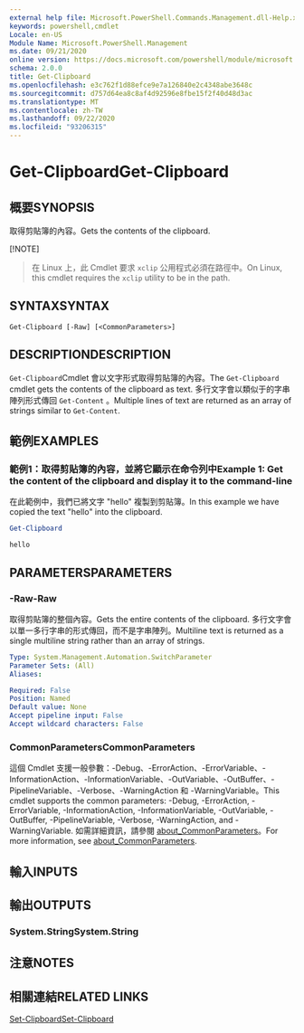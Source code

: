 ```yaml
---
external help file: Microsoft.PowerShell.Commands.Management.dll-Help.xml
keywords: powershell,cmdlet
Locale: en-US
Module Name: Microsoft.PowerShell.Management
ms.date: 09/21/2020
online version: https://docs.microsoft.com/powershell/module/microsoft.powershell.management/get-clipboard?view=powershell-7.1&WT.mc_id=ps-gethelp
schema: 2.0.0
title: Get-Clipboard
ms.openlocfilehash: e3c762f1d88efce9e7a126840e2c4348abe3648c
ms.sourcegitcommit: d757d64ea8c8af4d92596e8fbe15f2f40d48d3ac
ms.translationtype: MT
ms.contentlocale: zh-TW
ms.lasthandoff: 09/22/2020
ms.locfileid: "93206315"
---
```

# <span data-ttu-id="e31b4-103">Get-Clipboard</span><span class="sxs-lookup"><span data-stu-id="e31b4-103">Get-Clipboard</span></span>

## <span data-ttu-id="e31b4-104">概要</span><span class="sxs-lookup"><span data-stu-id="e31b4-104">SYNOPSIS</span></span>
<span data-ttu-id="e31b4-105">取得剪貼簿的內容。</span><span class="sxs-lookup"><span data-stu-id="e31b4-105">Gets the contents of the clipboard.</span></span>

[!NOTE]
> <span data-ttu-id="e31b4-106">在 Linux 上，此 Cmdlet 要求 `xclip` 公用程式必須在路徑中。</span><span class="sxs-lookup"><span data-stu-id="e31b4-106">On Linux, this cmdlet requires the `xclip` utility to be in the path.</span></span>

## <span data-ttu-id="e31b4-107">SYNTAX</span><span class="sxs-lookup"><span data-stu-id="e31b4-107">SYNTAX</span></span>

```
Get-Clipboard [-Raw] [<CommonParameters>]
```

## <span data-ttu-id="e31b4-108">DESCRIPTION</span><span class="sxs-lookup"><span data-stu-id="e31b4-108">DESCRIPTION</span></span>

<span data-ttu-id="e31b4-109">`Get-Clipboard`Cmdlet 會以文字形式取得剪貼簿的內容。</span><span class="sxs-lookup"><span data-stu-id="e31b4-109">The `Get-Clipboard` cmdlet gets the contents of the clipboard as text.</span></span> <span data-ttu-id="e31b4-110">多行文字會以類似于的字串陣列形式傳回 `Get-Content` 。</span><span class="sxs-lookup"><span data-stu-id="e31b4-110">Multiple lines of text are returned as an array of strings similar to `Get-Content`.</span></span>

## <span data-ttu-id="e31b4-111">範例</span><span class="sxs-lookup"><span data-stu-id="e31b4-111">EXAMPLES</span></span>

### <span data-ttu-id="e31b4-112">範例1：取得剪貼簿的內容，並將它顯示在命令列中</span><span class="sxs-lookup"><span data-stu-id="e31b4-112">Example 1: Get the content of the clipboard and display it to the command-line</span></span>

<span data-ttu-id="e31b4-113">在此範例中，我們已將文字 "hello" 複製到剪貼簿。</span><span class="sxs-lookup"><span data-stu-id="e31b4-113">In this example we have copied the text "hello" into the clipboard.</span></span>

```powershell
Get-Clipboard
```

```Output
hello
```

## <span data-ttu-id="e31b4-114">PARAMETERS</span><span class="sxs-lookup"><span data-stu-id="e31b4-114">PARAMETERS</span></span>

### <span data-ttu-id="e31b4-115">-Raw</span><span class="sxs-lookup"><span data-stu-id="e31b4-115">-Raw</span></span>

<span data-ttu-id="e31b4-116">取得剪貼簿的整個內容。</span><span class="sxs-lookup"><span data-stu-id="e31b4-116">Gets the entire contents of the clipboard.</span></span> <span data-ttu-id="e31b4-117">多行文字會以單一多行字串的形式傳回，而不是字串陣列。</span><span class="sxs-lookup"><span data-stu-id="e31b4-117">Multiline text is returned as a single multiline string rather than an array of strings.</span></span>

```yaml
Type: System.Management.Automation.SwitchParameter
Parameter Sets: (All)
Aliases:

Required: False
Position: Named
Default value: None
Accept pipeline input: False
Accept wildcard characters: False
```

### <span data-ttu-id="e31b4-118">CommonParameters</span><span class="sxs-lookup"><span data-stu-id="e31b4-118">CommonParameters</span></span>

<span data-ttu-id="e31b4-119">這個 Cmdlet 支援一般參數：-Debug、-ErrorAction、-ErrorVariable、-InformationAction、-InformationVariable、-OutVariable、-OutBuffer、-PipelineVariable、-Verbose、-WarningAction 和 -WarningVariable。</span><span class="sxs-lookup"><span data-stu-id="e31b4-119">This cmdlet supports the common parameters: -Debug, -ErrorAction, -ErrorVariable, -InformationAction, -InformationVariable, -OutVariable, -OutBuffer, -PipelineVariable, -Verbose, -WarningAction, and -WarningVariable.</span></span> <span data-ttu-id="e31b4-120">如需詳細資訊，請參閱 [about_CommonParameters](https://go.microsoft.com/fwlink/?LinkID=113216)。</span><span class="sxs-lookup"><span data-stu-id="e31b4-120">For more information, see [about_CommonParameters](https://go.microsoft.com/fwlink/?LinkID=113216).</span></span>

## <span data-ttu-id="e31b4-121">輸入</span><span class="sxs-lookup"><span data-stu-id="e31b4-121">INPUTS</span></span>

## <span data-ttu-id="e31b4-122">輸出</span><span class="sxs-lookup"><span data-stu-id="e31b4-122">OUTPUTS</span></span>

### <span data-ttu-id="e31b4-123">System.String</span><span class="sxs-lookup"><span data-stu-id="e31b4-123">System.String</span></span>

## <span data-ttu-id="e31b4-124">注意</span><span class="sxs-lookup"><span data-stu-id="e31b4-124">NOTES</span></span>

## <span data-ttu-id="e31b4-125">相關連結</span><span class="sxs-lookup"><span data-stu-id="e31b4-125">RELATED LINKS</span></span>

[<span data-ttu-id="e31b4-126">Set-Clipboard</span><span class="sxs-lookup"><span data-stu-id="e31b4-126">Set-Clipboard</span></span>](Set-Clipboard.md)

